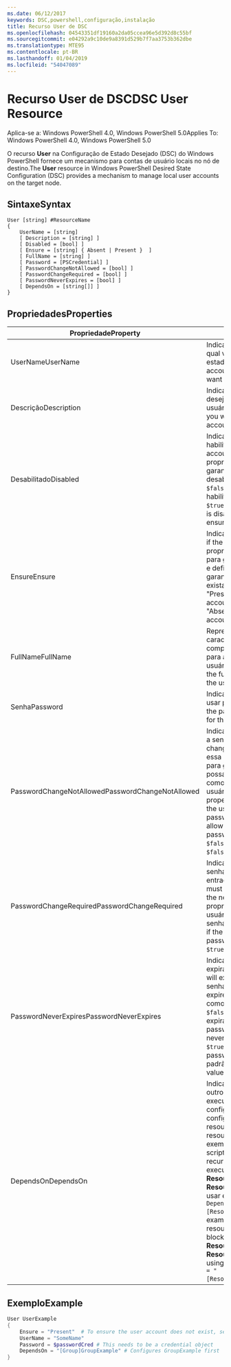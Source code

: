 ```yaml
---
ms.date: 06/12/2017
keywords: DSC,powershell,configuração,instalação
title: Recurso User de DSC
ms.openlocfilehash: 04543351df19160a2da05ccea96e5d392d8c55bf
ms.sourcegitcommit: e04292a9c10de9a8391d529b7f7aa3753b362dbe
ms.translationtype: MTE95
ms.contentlocale: pt-BR
ms.lasthandoff: 01/04/2019
ms.locfileid: "54047089"
---
```

# <a name="dsc-user-resource"></a><span data-ttu-id="82bce-103">Recurso User de DSC</span><span class="sxs-lookup"><span data-stu-id="82bce-103">DSC User Resource</span></span>

<span data-ttu-id="82bce-104">Aplica-se a: Windows PowerShell 4.0, Windows PowerShell 5.0</span><span class="sxs-lookup"><span data-stu-id="82bce-104">Applies To: Windows PowerShell 4.0, Windows PowerShell 5.0</span></span>

<span data-ttu-id="82bce-105">O recurso **User** na Configuração de Estado Desejado (DSC) do Windows PowerShell fornece um mecanismo para contas de usuário locais no nó de destino.</span><span class="sxs-lookup"><span data-stu-id="82bce-105">The **User** resource in Windows PowerShell Desired State Configuration (DSC) provides a mechanism to manage local user accounts on the target node.</span></span>

## <a name="syntax"></a><span data-ttu-id="82bce-106">Sintaxe</span><span class="sxs-lookup"><span data-stu-id="82bce-106">Syntax</span></span>

```
User [string] #ResourceName
{
    UserName = [string]
    [ Description = [string] ]
    [ Disabled = [bool] ]
    [ Ensure = [string] { Absent | Present }  ]
    [ FullName = [string] ]
    [ Password = [PSCredential] ]
    [ PasswordChangeNotAllowed = [bool] ]
    [ PasswordChangeRequired = [bool] ]
    [ PasswordNeverExpires = [bool] ]
    [ DependsOn = [string[]] ]
}
```

## <a name="properties"></a><span data-ttu-id="82bce-107">Propriedades</span><span class="sxs-lookup"><span data-stu-id="82bce-107">Properties</span></span>

|  <span data-ttu-id="82bce-108">Propriedade</span><span class="sxs-lookup"><span data-stu-id="82bce-108">Property</span></span>  |  <span data-ttu-id="82bce-109">Descrição</span><span class="sxs-lookup"><span data-stu-id="82bce-109">Description</span></span>   |
|---|---|
| <span data-ttu-id="82bce-110">UserName</span><span class="sxs-lookup"><span data-stu-id="82bce-110">UserName</span></span>| <span data-ttu-id="82bce-111">Indica o nome da conta para a qual você deseja garantir um estado específico.</span><span class="sxs-lookup"><span data-stu-id="82bce-111">Indicates the account name for which you want to ensure a specific state.</span></span>|
| <span data-ttu-id="82bce-112">Descrição</span><span class="sxs-lookup"><span data-stu-id="82bce-112">Description</span></span>| <span data-ttu-id="82bce-113">Indica a descrição que você deseja usar para a conta de usuário.</span><span class="sxs-lookup"><span data-stu-id="82bce-113">Indicates the description you want to use for the user account.</span></span>|
| <span data-ttu-id="82bce-114">Desabilitado</span><span class="sxs-lookup"><span data-stu-id="82bce-114">Disabled</span></span>| <span data-ttu-id="82bce-115">Indica se a conta está habilitada.</span><span class="sxs-lookup"><span data-stu-id="82bce-115">Indicates if the account is enabled.</span></span> <span data-ttu-id="82bce-116">Defina essa propriedade como `$true` para garantir que essa conta esteja desabilitada e defina-a como `$false` para garantir que esteja habilitada.</span><span class="sxs-lookup"><span data-stu-id="82bce-116">Set this property to `$true` to ensure that this account is disabled, and set it to `$false` to ensure that it is enabled.</span></span>|
| <span data-ttu-id="82bce-117">Ensure</span><span class="sxs-lookup"><span data-stu-id="82bce-117">Ensure</span></span>| <span data-ttu-id="82bce-118">Indica se a conta existe.</span><span class="sxs-lookup"><span data-stu-id="82bce-118">Indicates if the account exists.</span></span> <span data-ttu-id="82bce-119">Defina essa propriedade como "Present" para garantir que a conta exista e defina-o como "Absent" para garantir que a conta não exista.</span><span class="sxs-lookup"><span data-stu-id="82bce-119">Set this property to "Present" to ensure that the account exists, and set it to "Absent" to ensure that the account does not exist.</span></span>|
| <span data-ttu-id="82bce-120">FullName</span><span class="sxs-lookup"><span data-stu-id="82bce-120">FullName</span></span>| <span data-ttu-id="82bce-121">Representa uma cadeia de caracteres com o nome completo que você deseja usar para a conta de usuário.</span><span class="sxs-lookup"><span data-stu-id="82bce-121">Represents a string with the full name you want to use for the user account.</span></span>|
| <span data-ttu-id="82bce-122">Senha</span><span class="sxs-lookup"><span data-stu-id="82bce-122">Password</span></span>| <span data-ttu-id="82bce-123">Indica a senha que você deseja usar para essa conta.</span><span class="sxs-lookup"><span data-stu-id="82bce-123">Indicates the password you want to use for this account.</span></span> |
| <span data-ttu-id="82bce-124">PasswordChangeNotAllowed</span><span class="sxs-lookup"><span data-stu-id="82bce-124">PasswordChangeNotAllowed</span></span>| <span data-ttu-id="82bce-125">Indica se o usuário pode alterar a senha.</span><span class="sxs-lookup"><span data-stu-id="82bce-125">Indicates if the user can change the password.</span></span> <span data-ttu-id="82bce-126">Defina essa propriedade como `$true` para garantir que o usuário não possa alterar a senha e defina-a como `$false` para permitir que o usuário altere a senha.</span><span class="sxs-lookup"><span data-stu-id="82bce-126">Set this property to `$true` to ensure that the user cannot change the password, and set it to `$false` to allow the user to change the password.</span></span> <span data-ttu-id="82bce-127">O valor padrão é `$false`.</span><span class="sxs-lookup"><span data-stu-id="82bce-127">The default value is `$false`.</span></span>|
| <span data-ttu-id="82bce-128">PasswordChangeRequired</span><span class="sxs-lookup"><span data-stu-id="82bce-128">PasswordChangeRequired</span></span>| <span data-ttu-id="82bce-129">Indica se o usuário deve alterar a senha na próxima entrada.</span><span class="sxs-lookup"><span data-stu-id="82bce-129">Indicates if the user must change the password at the next sign in.</span></span> <span data-ttu-id="82bce-130">Defina essa propriedade como `$true` se o usuário precisar alterar a senha.</span><span class="sxs-lookup"><span data-stu-id="82bce-130">Set this property to `$true` if the user must change the password.</span></span> <span data-ttu-id="82bce-131">O valor padrão é `$true`.</span><span class="sxs-lookup"><span data-stu-id="82bce-131">The default value is `$true`.</span></span>|
| <span data-ttu-id="82bce-132">PasswordNeverExpires</span><span class="sxs-lookup"><span data-stu-id="82bce-132">PasswordNeverExpires</span></span>| <span data-ttu-id="82bce-133">Indica se a senha vai expirar.</span><span class="sxs-lookup"><span data-stu-id="82bce-133">Indicates if the password will expire.</span></span> <span data-ttu-id="82bce-134">Para garantir que a senha para essa conta nunca expire, defina essa propriedade como `$true`; defina-a como `$false` caso a senha vá expirar.</span><span class="sxs-lookup"><span data-stu-id="82bce-134">To ensure that the password for this account will never expire, set this property to `$true`, and set it to `$false` if the password will expire.</span></span> <span data-ttu-id="82bce-135">O valor padrão é `$false`.</span><span class="sxs-lookup"><span data-stu-id="82bce-135">The default value is `$false`.</span></span>|
| <span data-ttu-id="82bce-136">DependsOn</span><span class="sxs-lookup"><span data-stu-id="82bce-136">DependsOn</span></span> | <span data-ttu-id="82bce-137">Indica que a configuração de outro recurso deve ser executada antes de ele ser configurado.</span><span class="sxs-lookup"><span data-stu-id="82bce-137">Indicates that the configuration of another resource must run before this resource is configured.</span></span> <span data-ttu-id="82bce-138">Por exemplo, se a ID do bloco de script de configuração do recurso que você deseja executar primeiro for **ResourceName** e seu tipo for **ResourceType**, a sintaxe para usar essa propriedade será `DependsOn = "[ResourceType]ResourceName"`.</span><span class="sxs-lookup"><span data-stu-id="82bce-138">For example, if the ID of the resource configuration script block that you want to run first is **ResourceName** and its type is **ResourceType**, the syntax for using this property is `DependsOn = "[ResourceType]ResourceName"`.</span></span>|

## <a name="example"></a><span data-ttu-id="82bce-139">Exemplo</span><span class="sxs-lookup"><span data-stu-id="82bce-139">Example</span></span>

```powershell
User UserExample
{
    Ensure = "Present"  # To ensure the user account does not exist, set Ensure to "Absent"
    UserName = "SomeName"
    Password = $passwordCred # This needs to be a credential object
    DependsOn = "[Group]GroupExample" # Configures GroupExample first
}
```